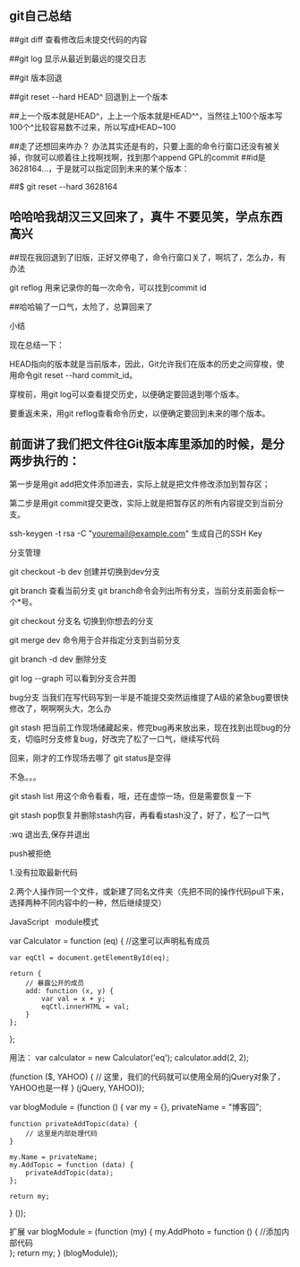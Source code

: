 ## git自己总结


##git diff    查看修改后未提交代码的内容

##git log     显示从最近到最远的提交日志

##git  版本回退


##git reset --hard HEAD^    回退到上一个版本


##上一个版本就是HEAD^，上上一个版本就是HEAD^^，当然往上100个版本写100个^比较容易数不过来，所以写成HEAD~100

##走了还想回来咋办？  办法其实还是有的，只要上面的命令行窗口还没有被关掉，你就可以顺着往上找啊找啊，找到那个append GPL的commit ##id是3628164...，于是就可以指定回到未来的某个版本：

##$ git reset --hard 3628164


##  哈哈哈我胡汉三又回来了，真牛   不要见笑，学点东西高兴

##现在我回退到了旧版，正好又停电了，命令行窗口关了，啊坑了，怎么办，有办法

git reflog  用来记录你的每一次命令，可以找到commit id

##哈哈输了一口气，太险了，总算回来了


小结

现在总结一下：

HEAD指向的版本就是当前版本，因此，Git允许我们在版本的历史之间穿梭，使用命令git reset --hard commit_id。

穿梭前，用git log可以查看提交历史，以便确定要回退到哪个版本。

要重返未来，用git reflog查看命令历史，以便确定要回到未来的哪个版本。


##   前面讲了我们把文件往Git版本库里添加的时候，是分两步执行的：

第一步是用git add把文件添加进去，实际上就是把文件修改添加到暂存区；

第二步是用git commit提交更改，实际上就是把暂存区的所有内容提交到当前分支。

ssh-keygen -t rsa -C "youremail@example.com"   生成自己的SSH Key


分支管理

git checkout -b dev   创建并切换到dev分支

git branch   查看当前分支  git branch命令会列出所有分支，当前分支前面会标一个*号。

git checkout 分支名    切换到你想去的分支

git merge dev 命令用于合并指定分支到当前分支

git branch -d dev   删除分支

git log --graph  可以看到分支合并图

bug分支   当我们在写代码写到一半是不能提交突然运维提了A级的紧急bug要很快修改了，啊啊啊头大，怎么办

git stash  把当前工作现场储藏起来，修完bug再来放出来，现在找到出现bug的分支，切临时分支修复bug，好改完了松了一口气，继续写代码

回来，刚才的工作现场去哪了  git status是空得

不急。。。


git stash list  用这个命令看看，哦，还在虚惊一场，但是需要恢复一下

git stash pop恢复并删除stash内容，再看看stash没了，好了，松了一口气

:wq  退出去,保存并退出


push被拒绝

1.没有拉取最新代码

2.两个人操作同一个文件，或新建了同名文件夹（先把不同的操作代码pull下来，选择两种不同内容中的一种，然后继续提交）



JavaScript   module模式

var Calculator = function (eq) {
    //这里可以声明私有成员

    var eqCtl = document.getElementById(eq);

    return {
        // 暴露公开的成员
        add: function (x, y) {
            var val = x + y;
            eqCtl.innerHTML = val;
        }
    };
};

用法：
var calculator = new Calculator('eq');
calculator.add(2, 2);

(function ($, YAHOO) {
    // 这里，我们的代码就可以使用全局的jQuery对象了，YAHOO也是一样
} (jQuery, YAHOO));

var blogModule = (function () {
    var my = {}, privateName = "博客园";

    function privateAddTopic(data) {
        // 这里是内部处理代码
    }

    my.Name = privateName;
    my.AddTopic = function (data) {
        privateAddTopic(data);
    };

    return my;
} ());

扩展
var blogModule = (function (my) {
    my.AddPhoto = function () {
        //添加内部代码  
    };
    return my;
} (blogModule));




